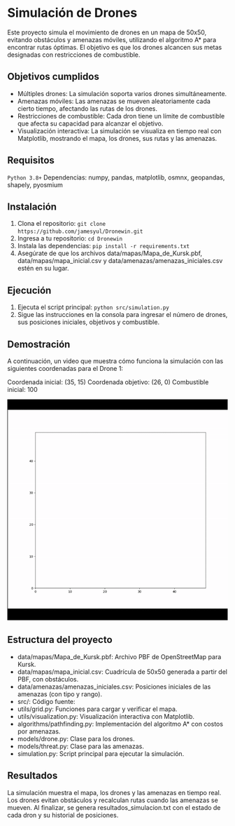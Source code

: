 # Simulación de Drones

Este proyecto simula el movimiento de drones en un mapa de 50x50, evitando obstáculos y amenazas móviles, utilizando el algoritmo A* para encontrar rutas óptimas. El objetivo es que los drones alcancen sus metas designadas con restricciones de combustible.

## Objetivos cumplidos

- Múltiples drones: La simulación soporta varios drones simultáneamente.
- Amenazas móviles: Las amenazas se mueven aleatoriamente cada cierto tiempo, afectando las rutas de los drones.
- Restricciones de combustible: Cada dron tiene un límite de combustible que afecta su capacidad para alcanzar el objetivo.
- Visualización interactiva: La simulación se visualiza en tiempo real con Matplotlib, mostrando el mapa, los drones, sus rutas y las amenazas.

## Requisitos

`Python 3.8+`
Dependencias: numpy, pandas, matplotlib, osmnx, geopandas, shapely, pyosmium

## Instalación

1. Clona el repositorio:
`git clone https://github.com/jamesyul/Dronewin.git`
2. Ingresa a tu repositorio:
`cd Dronewin`
3. Instala las dependencias:
`pip install -r requirements.txt`
4. Asegúrate de que los archivos data/mapas/Mapa_de_Kursk.pbf, data/mapas/mapa_inicial.csv y data/amenazas/amenazas_iniciales.csv estén en su lugar.

## Ejecución

1. Ejecuta el script principal:
`python src/simulation.py`
2. Sigue las instrucciones en la consola para ingresar el número de drones, sus posiciones iniciales, objetivos y combustible.

## Demostración
A continuación, un video que muestra cómo funciona la simulación con las siguientes coordenadas para el Drone 1:

Coordenada inicial: (35, 15)
Coordenada objetivo: (26, 0)
Combustible inicial: 100

![Demo](./src/utils/Simulacion_de_dron.gif)

## Estructura del proyecto


- data/mapas/Mapa_de_Kursk.pbf: Archivo PBF de OpenStreetMap para Kursk.
- data/mapas/mapa_inicial.csv: Cuadrícula de 50x50 generada a partir del PBF, con obstáculos.
- data/amenazas/amenazas_iniciales.csv: Posiciones iniciales de las amenazas (con tipo y rango).
- src/: Código fuente:
- utils/grid.py: Funciones para cargar y verificar el mapa.
- utils/visualization.py: Visualización interactiva con Matplotlib.
- algorithms/pathfinding.py: Implementación del algoritmo A* con costos por amenazas.
- models/drone.py: Clase para los drones.
- models/threat.py: Clase para las amenazas.
- simulation.py: Script principal para ejecutar la simulación.


## Resultados

La simulación muestra el mapa, los drones y las amenazas en tiempo real.
Los drones evitan obstáculos y recalculan rutas cuando las amenazas se mueven.
Al finalizar, se genera resultados_simulacion.txt con el estado de cada dron y su historial de posiciones.

